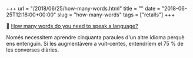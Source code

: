 +++
url = "/2018/06/25/how-many-words.html"
title = ""
date = "2018-06-25T12:18:00+00:00"
slug = "how-many-words"
tags = ["retalls"]
+++

📎 [How many words do you need to speak a language?](https://www.bbc.com/news/world-44569277)

Només necessitem aprendre cinquanta paraules d'un altre idioma perquè ens entenguin. Si les augmentàvem a vuit-centes, entendríem el 75 % de les converses diàries.
